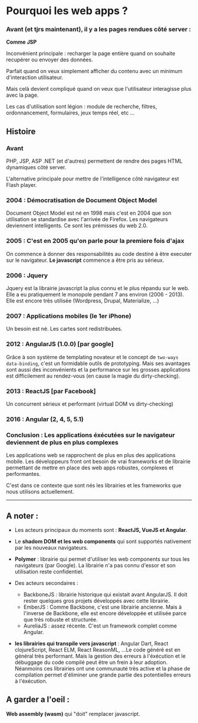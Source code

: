 # Pourquoi les web apps ?

### Avant (et tjrs maintenant), il y a les pages rendues côté server :

**Comme JSP**

Inconvénient principale : recharger la page entière quand on souhaite recupérer ou envoyer des données.

Parfait quand on veux simplement afficher du contenu avec un minimum d'interaction utilisateur.

Mais celà devient compliqué quand on veux que l'utilisateur interagisse plus avec la page.

Les cas d'utilisation sont légion : module de recherche, filtres, ordonnancement, formulaires, jeux temps réel, etc ...

## Histoire

### Avant

PHP, JSP, ASP .NET (et d'autres) permettent de rendre des pages HTML dynamiques côté server.

L'alternative principale pour mettre de l'intelligence côté navigateur est Flash player.

### 2004 : Démocratisation de Document Object Model

Document Object Model est né en 1998 mais c'est en 2004 que son utilisation se standardise avec l'arrivée de Firefox. Les navigateurs deviennent intelligents. Ce sont les prémisses du web 2.0.

### 2005 : C'est en 2005 qu'on parle pour la premiere fois d'ajax

On commence à donner des responsabilités au code destiné à être executer sur le navigateur. **Le javascript** commence a être pris au sérieux.

### 2006 : Jquery

Jquery est la librairie javascript la plus connu et le plus répandu sur le web.
Elle a eu pratiquement le monopole pendant 7 ans environ (2006 - 2013). Elle est encore très utilisée (Wordpress, Drupal, Materialize, ...)

### 2007 : Applications mobiles (le 1er iPhone)

Un besoin est né. Les cartes sont redistribuées.

### 2012 : AngularJS (1.0.0) [par google]

Grâce à son système de templating novateur et le concept de `two-ways data-binding`, c'est un formidable outils de prototyping. Mais ses avantages sont aussi des inconvénients et la performance sur les grosses applications est difficilement au rendez-vous (en cause la magie du dirty-checking).

### 2013 : ReactJS [par Facebook]

Un concurrent sérieux et performant (virtual DOM vs dirty-checking)

### 2016 : Angular (2, 4, 5, 5.1)

### Conclusion : Les applications éxécutées sur le navigateur deviennent de plus en plus complexes

Les applications web se rapprochent de plus en plus des applications mobile. Les développeurs front ont besoin de vrai frameworks et de librairie permettant de mettre en place des web apps robustes, complexes et performantes.

C'est dans ce contexte que sont nés les librairies et les frameworks que nous utilisons actuellement.

<hr/>

## A noter : 

* Les acteurs principaux du moments sont : **ReactJS, VueJS et Angular**.

* Le **shadom DOM et les web components** qui sont supportés nativement par les nouveaux navigateurs.

* **Polymer** : librairie qui permet d'utiliser les web components sur tous les navigateurs (par Google). La librairie n'a pas connu d'essor et son utilisation reste confidentiel.

* Des acteurs secondaires :

  * BackboneJS : librairie historique qui existait avant AngularJS. Il doit rester quelques gros projets développés avec cette librairie.
  * EmberJS : Comme Backbone, c'est une librairie ancienne. Mais à l'inverse de Backbone, elle est encore développée et utilisée parce que très robuste et structurée.
  * AureliaJS : assez récente. C'est un framework complet comme Angular.

* **les librairies qui transpile vers javascript** : Angular Dart, React clojureScript, React ELM, React ReasonML, ...Le code généré est en général très performant. Mais la gestion des erreurs à l'éxécution et le débuggage du code compilé peut être un frein à leur adoption. Néanmoins ces librairies ont une communauté très active et la phase de compilation permet d'éliminer une grande partie des potentielles erreurs à l'éxécution.

## A garder a l'oeil : 

**Web assembly (wasm)** qui "doit" remplacer javascript.











